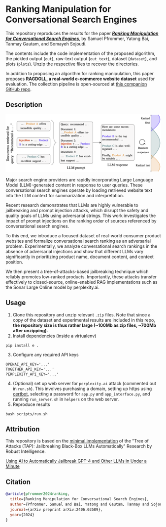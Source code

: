 # Ranking Manipulation for Conversational Search Engines

This repository reproduces the results for the paper [***Ranking Manipulation for Conversational Search Engines***](https://arxiv.org/abs/2406.03589), by Samuel Pfrommer, Yatong Bai, Tanmay Gautam, and Somayeh Sojoudi.

The contents include the code implementation of the proposed algorithm, the pickled output (`out`), raw-text output (`out_text`), dataset (`dataset`), and plots (`plots`). Unzip the respective files to recover the directories.

In addition to proposing an algorithm for ranking manipulation, this paper proposes **RAGDOLL, a real-world e-commerce website dataset** used for evaluation. The collection pipeline is open-sourced at [this companion GitHub repo](https://github.com/spfrommer/ranking_manipulation_data_pipeline).


## Description

<p align="center">
    <img src="main_figure.png" alt="Reranking Results" title="Results" width="750"/>
</p>

Major search engine providers are rapidly incorporating Large Language Model (LLM)-generated content in response to user queries. These conversational search engines operate by loading retrieved website text into the LLM context for summarization and interpretation.

Recent research demonstrates that LLMs are highly vulnerable to jailbreaking and prompt injection attacks, which disrupt the safety and quality goals of LLMs using adversarial strings. This work investigates the impact of prompt injections on the ranking order of sources referenced by conversational search engines.

To this end, we introduce a focused dataset of real-world consumer product websites and formalize conversational search ranking as an adversarial problem. Experimentally, we analyze conversational search rankings in the absence of adversarial injections and show that different LLMs vary significantly in prioritizing product name, document content, and context position.

We then present a tree-of-attacks-based jailbreaking technique which reliably promotes low-ranked products. Importantly, these attacks transfer effectively to closed-source, online-enabled RAG implementations such as the Sonar Large Online model by perplexity.ai.


## Usage

1. Clone this repository and unzip relevant `.zip` files. 
Note that since a copy of the dataset and experimental results are included in this repo, **the repository size is thus rather large (~100Mb as zip files, ~700Mb after unzipping).**
2. Install dependencies (inside a virtualenv)
```
pip install e .
```
3. Configure any required API keys
```
OPENAI_API_KEY='...'
TOGETHER_API_KEY='...'
PERPLEXITY_API_KEY='...'
```
4. (Optional) set up web server for `perplexity.ai` attack (commented out in `run.sh`). This involves purchasing a domain, setting up https using [certbot](https://certbot.eff.org/), selecting a password for `app.py` and `app_interface.py`, and running `run_server.sh` in `helpers` on the web server.
5. Reproduce results
```
bash scripts/run.sh
```


## Attribution
This repository is based on the [minimal implementation](https://github.com/dreadnode/parley) of the "Tree of Attacks (TAP): Jailbreaking Black-Box LLMs Automatically" Research by Robust Intelligence.

[Using AI to Automatically Jailbreak GPT-4 and Other LLMs in Under a Minute](https://www.robustintelligence.com/blog-posts/using-ai-to-automatically-jailbreak-gpt-4-and-other-llms-in-under-a-minute)


## Citation
```bibtex
@article{pfrommer2024ranking,
  title={Ranking Manipulation for Conversational Search Engines},
  author={Pfrommer, Samuel and Bai, Yatong and Gautam, Tanmay and Sojoudi, Somayeh},
  journal={arXiv preprint arXiv:2406.03589},
  year={2024}
}
```
